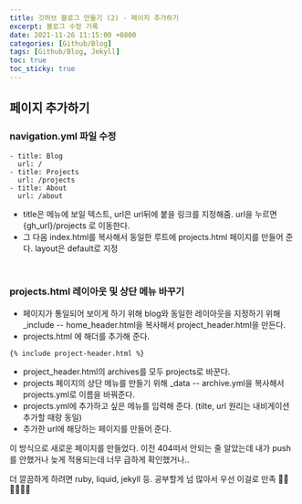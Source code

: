 ```yaml
---
title: 깃허브 블로그 만들기 (2) - 페이지 추가하기
excerpt: 블로그 수정 기록
date: 2021-11-26 11:15:00 +0800
categories: [Github/Blog]
tags: [Github/Blog, Jekyll]
toc: true
toc_sticky: true
---
```


## 페이지 추가하기

### navigation.yml 파일 수정
```
- title: Blog
  url: /
- title: Projects
  url: /projects
- title: About
  url: /about
```

* title은 메뉴에 보일 텍스트, url은 url뒤에 붙을 링크를 지정해줌. url을 누르면 {gh_url}/projects 로 이동한다.<br>
* 그 다음 index.html를 복사해서 동일한 루트에 projects.html 페이지를 만들어 준다. layout은 default로 지정<br>
<br>

### projects.html 레이아웃 및 상단 메뉴 바꾸기
* 페이지가 통일되어 보이게 하기 위해 blog와 동일한 레이아웃을 지정하기 위해 _include -- home_header.html을 복사해서 project_header.html을 만든다.<br>
* projects.html 에 해더를 추가해 준다.
```
{% include project-header.html %}
```
* project_header.html의 archives를 모두 projects로 바꾼다. <br>
* projects 페이지의 상단 메뉴를 만들기 위해 _data -- archive.yml을 복사해서 projects.yml로 이름을 바꿔준다.<br>
* projects.yml에 추가하고 싶은 메뉴를 입력해 준다. (tilte, url 원리는 내비게이션 추가할 때랑 동일) <br>
* 추가한 url에 해당하는 페이지를 만들어 준다.

이 방식으로 새로운 페이지를 만들었다. 이전 404떠서 안되는 줄 알았는데 내가 push를 안했거나 늦게 적용되는데 너무 급하게 확인했거나..<br>

더 깔끔하게 하려면 ruby, liquid, jekyll 등. 공부할게 넘 많아서 우선 이걸로 만족 🙌🏻🙌🏻🙌🏻
